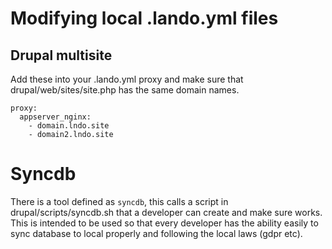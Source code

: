 # Modifying local .lando.yml files

## Drupal multisite

Add these into your .lando.yml proxy and make sure that drupal/web/sites/site.php has the same domain names.

```
proxy:
  appserver_nginx:
    - domain.lndo.site
    - domain2.lndo.site
```

# Syncdb

There is a tool defined as `syncdb`, this calls a script in drupal/scripts/syncdb.sh that a developer can create and make sure works. This is intended to be used so that every developer has the ability easily to sync database to local properly and following the local laws (gdpr etc).

